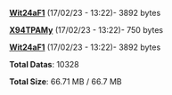 [**Wit24aF1**](/data/Wit24aF1.txt) (17/02/23 - 13:22)- 3892 bytes

[**X94TPAMy**](/data/X94TPAMy.txt) (17/02/23 - 13:22)- 750 bytes

[**Wit24aF1**](/data/Wit24aF1.txt) (17/02/23 - 13:22)- 3892 bytes

**Total Datas**: 10328

**Total Size**: 66.71 MB / 66.7 MB